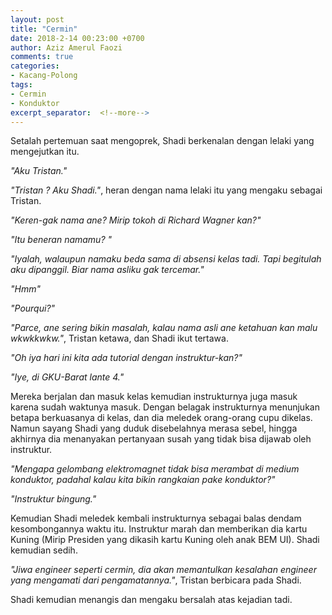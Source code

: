 ```yaml
---
layout: post
title: "Cermin"
date: 2018-2-14 00:23:00 +0700
author: Aziz Amerul Faozi
comments: true
categories: 
- Kacang-Polong
tags:
- Cermin
- Konduktor
excerpt_separator:  <!--more-->
---
```

Setalah pertemuan saat mengoprek, Shadi berkenalan dengan lelaki yang mengejutkan itu. 

*"Aku Tristan."*

*"Tristan ? Aku Shadi."*, heran dengan nama lelaki itu yang mengaku sebagai Tristan.

*"Keren-gak nama ane? Mirip tokoh di Richard Wagner kan?"*

*"Itu beneran namamu? "*

*"Iyalah, walaupun namaku beda sama di absensi kelas tadi. Tapi begitulah aku dipanggil. Biar nama asliku gak tercemar."*

*"Hmm"*

*"Pourqui?"*

*"Parce, ane sering bikin masalah, kalau nama asli ane ketahuan kan malu wkwkkwkw."*, Tristan ketawa, dan Shadi ikut tertawa. 

*"Oh iya hari ini kita ada tutorial dengan instruktur-kan?"*

*"Iye, di GKU-Barat lante 4."*

Mereka berjalan dan masuk kelas kemudian instrukturnya juga masuk karena sudah waktunya masuk. Dengan belagak instrukturnya menunjukan betapa berkuasanya di kelas, dan dia meledek orang-orang cupu dikelas. Namun sayang Shadi yang duduk disebelahnya merasa sebel, hingga akhirnya dia menanyakan pertanyaan susah yang tidak bisa dijawab oleh instruktur.

*"Mengapa gelombang elektromagnet tidak bisa merambat di medium konduktor, padahal kalau kita bikin rangkaian pake konduktor?"*

*"Instruktur bingung."*

Kemudian Shadi meledek kembali instrukturnya sebagai balas dendam kesombongannya waktu itu. Instruktur marah dan memberikan dia kartu Kuning (Mirip Presiden yang dikasih kartu Kuning oleh anak BEM UI). Shadi kemudian sedih.

*"Jiwa engineer seperti cermin, dia akan memantulkan kesalahan engineer yang mengamati dari pengamatannya."*, Tristan berbicara pada Shadi.

Shadi kemudian menangis dan mengaku bersalah atas kejadian tadi.
 

